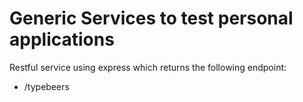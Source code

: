 # Generic Services to test personal applications

Restful service using express which returns the following endpoint:

* /typebeers